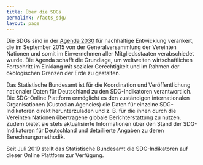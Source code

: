 ```yaml
---
title: Über die SDGs
permalink: /facts_sdg/
layout: page
---
```


Die SDGs sind in der [Agenda 2030](https://sustainabledevelopment-deutschland.github.io/agenda/) für nachhaltige Entwicklung verankert, die im September 2015 von der Generalversammlung der Vereinten Nationen und somit im Einvernehmen aller Mitgliedsstaaten verabschiedet wurde. Die Agenda schafft die Grundlage, um weltweiten wirtschaftlichen Fortschritt im Einklang mit sozialer Gerechtigkeit und im Rahmen der ökologischen Grenzen der Erde zu gestalten.

Das Statistische Bundesamt ist für die Koordination und Veröffentlichung nationaler Daten für Deutschland zu den SDG-Indikatoren verantwortlich. Die SDG-Online Plattform ermöglicht es den zuständigen internationalen Organisationen (Custodian Agencies) die Daten für einzelne SDG-Indikatoren direkt herunterzuladen und z.&nbsp;B. für die ihnen durch die Vereinten Nationen übertragene globale Berichterstattung zu nutzen. Zudem bietet sie stets aktualisierte Informationen über den Stand der SDG-Indikatoren für Deutschland und detaillierte Angaben zu deren Berechnungsmethodik.

Seit Juli 2019 stellt das Statistische Bundesamt die SDG-Indikatoren auf dieser Online Plattform zur Verfügung.
